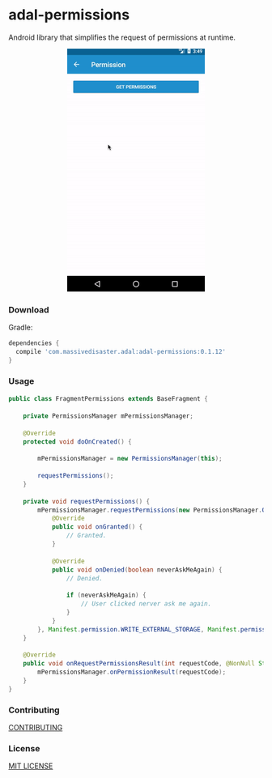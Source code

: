 # adal-permissions
Android library that simplifies the request of permissions at runtime.

<div align="center">
  <img src="art/adal-permissions.gif" />
</div>


### Download
Gradle:

```gradle
dependencies {
  compile 'com.massivedisaster.adal:adal-permissions:0.1.12'
}
```

### Usage
```java
public class FragmentPermissions extends BaseFragment {

    private PermissionsManager mPermissionsManager;

    @Override
    protected void doOnCreated() {
      
        mPermissionsManager = new PermissionsManager(this);

        requestPermissions();
    }

    private void requestPermissions() {
        mPermissionsManager.requestPermissions(new PermissionsManager.OnPermissionsListener() {
            @Override
            public void onGranted() {
                // Granted.
            }

            @Override
            public void onDenied(boolean neverAskMeAgain) {
                // Denied.

                if (neverAskMeAgain) {
                    // User clicked nerver ask me again.
                }
            }
        }, Manifest.permission.WRITE_EXTERNAL_STORAGE, Manifest.permission.WRITE_CALENDAR);
    }

    @Override
    public void onRequestPermissionsResult(int requestCode, @NonNull String[] permissions, @NonNull int[] grantResults) {
        mPermissionsManager.onPermissionResult(requestCode);
    }
}

```
### Contributing
[CONTRIBUTING](../CONTRIBUTING.md)

### License
[MIT LICENSE](../LICENSE.md)